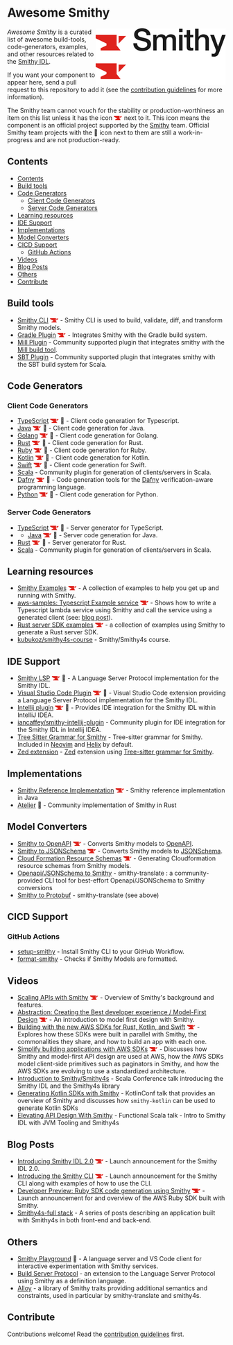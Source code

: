 # Awesome Smithy

[<img src="/assets/smithy-light.svg#gh-light-mode-only" align="right" width="300">](https://smithy.io#gh-light-mode-only)
[<img src="/assets/smithy-dark.svg#gh-dark-mode-only" align="right" width="300">](https://smithy.iog#gh-dark-mode-only)

*Awesome Smithy* is a curated list of awesome build-tools, code-generators, examples, and other resources related to
the [Smithy IDL](https://github.com/awslabs/smithy).

If you want your component to appear here, send a pull request to this repository to add it (see the [contribution
guidelines](#contribute) for more information).

The Smithy team cannot vouch for the stability or production-worthiness an item on this list unless it has the icon
<img src="/assets/smithy-anvil.svg" alt="(official)" title="Smithy Official" height="10px"> next to it. This icon means the
component is an official project supported by the [Smithy](https://github.com/smithy-lang) team.
Official Smithy team projects with the 🚧 icon next to them are still a work-in-progress and are not production-ready.


## Contents
  - [Contents](#contents)
  - [Build tools](#build-tools)
  - [Code Generators](#code-generators)
    - [Client Code Generators](#client-code-generators)
    - [Server Code Generators](#server-code-generators)
  - [Learning resources](#learning-resources)
  - [IDE Support](#ide-support)
  - [Implementations](#implementations)
  - [Model Converters](#model-converters)
  - [CICD Support](#cicd-support)
    - [GitHub Actions](#github-actions)
  - [Videos](#videos)
  - [Blog Posts](#blog-posts)
  - [Others](#others)
  - [Contribute](#contribute)

## Build tools
* [Smithy CLI](https://github.com/smithy-lang/smithy/tree/main/smithy-cli) <img src="/assets/smithy-anvil.svg" alt="(official)" title="Smithy Official" height="10px"> - Smithy CLI is used to build, validate, diff, and transform Smithy models.
* [Gradle Plugin](https://github.com/smithy-lang/smithy-gradle-plugin) <img src="/assets/smithy-anvil.svg" alt="(official)" title="Smithy Official" height="10px"> - Integrates Smithy with the Gradle build system.
* [Mill Plugin](https://disneystreaming.github.io/smithy4s/docs/overview/installation/#mill) - Community supported plugin that integrates smithy with the [Mill build tool](https://github.com/com-lihaoyi/mill).
* [SBT Plugin](https://disneystreaming.github.io/smithy4s/docs/overview/installation/#sbt) - Community supported plugin that integrates smithy with the SBT build system for Scala.

## Code Generators
### Client Code Generators
* [TypeScript](https://github.com/awslabs/smithy-typescript) <img src="/assets/smithy-anvil.svg" alt="(official)" title="Smithy Official" height="10px"> 🚧 - Client code generation for Typescript.
* [Java](https://github.com/smithy-lang/smithy-java) <img src="/assets/smithy-anvil.svg" alt="(official)" title="Smithy Official" height="10px"> 🚧 - Client code generation for Java.
* [Golang](https://github.com/aws/smithy-go) <img src="/assets/smithy-anvil.svg" alt="(official)" title="Smithy Official" height="10px"> 🚧 - Client code generation for Golang.
* [Rust](https://github.com/awslabs/smithy-rs) <img src="/assets/smithy-anvil.svg" alt="(official)" title="Smithy Official" height="10px"> 🚧 - Client code generation for Rust.
* [Ruby](https://github.com/awslabs/smithy-ruby) <img src="/assets/smithy-anvil.svg" alt="(official)" title="Smithy Official" height="10px"> 🚧 - Client code generation for Ruby.
* [Kotlin](https://github.com/awslabs/smithy-kotlin) <img src="/assets/smithy-anvil.svg" alt="(official)" title="Smithy Official" height="10px"> 🚧 - Client code generation for Kotlin.
* [Swift](https://github.com/awslabs/smithy-swift) <img src="/assets/smithy-anvil.svg" alt="(official)" title="Smithy Official" height="10px"> 🚧 - Client code generation for Swift.
* [Scala](https://github.com/disneystreaming/smithy4s) - Community plugin for generation of clients/servers in Scala.
* [Dafny](https://github.com/awslabs/smithy-dafny) <img src="/assets/smithy-anvil.svg" alt="(official)" title="Smithy Official" height="10px"> 🚧 - Code generation tools for the [Dafny](https://dafny.org/) verification-aware programming language.
* [Python](https://github.com/smithy-lang/smithy-python) <img src="/assets/smithy-anvil.svg" alt="(official)" title="Smithy Official" height="10px"> 🚧 - Client code generation for Python.

### Server Code Generators
* [TypeScript](https://github.com/awslabs/smithy-typescript) <img src="/assets/smithy-anvil.svg" alt="(official)" title="Smithy Official" height="10px"> 🚧 - Server generator for TypeScript.
* * [Java](https://github.com/smithy-lang/smithy-java) <img src="/assets/smithy-anvil.svg" alt="(official)" title="Smithy Official" height="10px"> 🚧 - Server code generation for Java.
* [Rust](https://github.com/awslabs/smithy-rs) <img src="/assets/smithy-anvil.svg" alt="(official)" title="Smithy Official" height="10px"> 🚧 - Server generator for Rust.
* [Scala](https://github.com/disneystreaming/smithy4s) - Community plugin for generation of clients/servers in Scala.


## Learning resources
* [Smithy Examples](https://github.com/smithy-lang/smithy-examples) <img src="/assets/smithy-anvil.svg" alt="(official)" title="Smithy Official" height="10px"> - A collection of examples to help you get up and running with Smithy.
* [aws-samples: Typescript Example service](https://github.com/aws-samples/smithy-server-generator-typescript-sample) <img src="/assets/smithy-anvil.svg" alt="(official)" title="Smithy Official" height="10px"> - Shows how to write a Typescript lambda service using Smithy and call the service using a generated client (see: [blog post](https://aws.amazon.com/blogs/devops/smithy-server-and-client-generator-for-typescript/)).
* [Rust server SDK examples](https://github.com/awslabs/smithy-rs/tree/main/examples) <img src="/assets/smithy-anvil.svg" alt="(official)" title="Smithy Official" height="10px"> - a collection of examples using Smithy to generate a Rust server SDK.
* [kubukoz/smithy4s-course](https://github.com/kubukoz/smithy4s-course) - Smithy/Smithy4s course.

## IDE Support
* [Smithy LSP](https://github.com/awslabs/smithy-language-server) <img src="/assets/smithy-anvil.svg" alt="(official)" title="Smithy Official" height="10px"> 🚧 - A Language Server Protocol implementation for the Smithy IDL.
* [Visual Studio Code Plugin](https://github.com/awslabs/smithy-vscode) <img src="/assets/smithy-anvil.svg" alt="(official)" title="Smithy Official" height="10px"> 🚧 - Visual Studio Code extension providing a Language Server Protocol implementation for the Smithy IDL.
* [Intellij plugin](https://github.com/awslabs/smithy-intellij) <img src="/assets/smithy-anvil.svg" alt="(official)" title="Smithy Official" height="10px"> 🚧 - Provides IDE integration for the Smithy IDL within IntelliJ IDEA.
* [iancaffey/smithy-intellij-plugin](https://github.com/iancaffey/smithy-intellij-plugin) - Community plugin for IDE integration for the Smithy IDL in Intellij IDEA.
* [Tree Sitter Grammar for Smithy](https://github.com/indoorvivants/tree-sitter-smithy) - Tree-sitter grammar for Smithy. Included in [Neovim](https://github.com/nvim-treesitter/nvim-treesitter) and [Helix](https://docs.helix-editor.com/) by default.
* [Zed extension](https://github.com/joshrutkowski/zed-smithy) - [Zed](https://zed.dev/) extension using [Tree-sitter grammar for Smithy](https://github.com/indoorvivants/tree-sitter-smithy).

## Implementations
* [Smithy Reference Implementation](https://github.com/awslabs/smithy) <img src="/assets/smithy-anvil.svg" alt="(official)" title="Smithy Official" height="10px"> - Smithy reference implementation in Java
* [Atelier](https://github.com/johnstonskj/rust-atelier) 🚧 - Community implementation of Smithy in Rust

## Model Converters
* [Smithy to OpenAPI](https://smithy.io/2.0/guides/converting-to-openapi.html#smithy-to-openapi) <img src="/assets/smithy-anvil.svg" alt="(official)" title="Smithy Official" height="10px"> - Converts Smithy models to [OpenAPI](https://www.openapis.org/).
* [Smithy to JSONSchema](https://github.com/awslabs/smithy/tree/main/smithy-jsonschema) <img src="/assets/smithy-anvil.svg" alt="(official)" title="Smithy Official" height="10px"> - Converts Smithy models to [JSONSchema](https://json-schema.org/).
* [Cloud Formation Resource Schemas](https://smithy.io/2.0/guides/generating-cloudformation-resources.html#smithy-to-cloudformation) <img src="/assets/smithy-anvil.svg" alt="(official)" title="Smithy Official" height="10px"> - Generating Cloudformation resource schemas from Smithy models.
* [Openapi/JSONSchema to Smithy](https://github.com/disneystreaming/smithy-translate) - smithy-translate : a community-provided CLI tool for best-effort Openapi/JSONSchema to Smithy conversions
* [Smithy to Protobuf](https://github.com/disneystreaming/smithy-translate) - smithy-translate (see above)

## CICD Support
### GitHub Actions
* [setup-smithy](https://github.com/marketplace/actions/setup-smithy) - Install Smithy CLI to your GitHub Workflow.
* [format-smithy](https://github.com/marketplace/actions/format-smithy) - Checks if Smithy Models are formatted.

## Videos
* [Scaling APIs with Smithy](https://www.youtube.com/watch?v=3GpZzu4guTE) <img src="/assets/smithy-anvil.svg" alt="(official)" title="Smithy Official" height="10px"> - Overview of Smithy's background and features.
* [Abstraction: Creating the Best developer experience / Model-First Design](https://youtu.be/gX2sHQafadA?t=1558) <img src="/assets/smithy-anvil.svg" alt="(official)" title="Smithy Official" height="10px"> - An introduction to model first design with Smithy.
* [Building with the new AWS SDKs for Rust, Kotlin, and Swift](https://www.youtube.com/watch?v=Nhk1K1AjYvg) <img src="/assets/smithy-anvil.svg" alt="(official)" title="Smithy Official" height="10px"> - Explores how these SDKs were built in parallel with Smithy, the commonalities they share, and how to build an app with each one.
* [Simplify building applications with AWS SDKs](https://www.youtube.com/watch?v=7J0UMAGgAdw) <img src="/assets/smithy-anvil.svg" alt="(official)" title="Smithy Official" height="10px"> - Discusses how Smithy and model-first API design are used at AWS, how the AWS SDKs model client-side primitives such as paginators in Smithy, and how the AWS SDKs are evolving to use a standardized architecture.
* [Introduction to Smithy/Smithy4s](https://www.youtube.com/watch?v=CA8qGXMQ3cE) - Scala Conference talk introducing the Smithy IDL and the Smithy4s library
* [Generating Kotlin SDKs with Smithy](https://www.youtube.com/watch?v=Wsra04prG-E) - KotlinConf talk that provides an overview of Smithy and discusses how `smithy-kotlin` can be used to generate Kotlin SDKs
* [Elevating API Design With Smithy](https://www.youtube.com/watch?v=tufEEuPn6Lk) - Functional Scala talk - Intro to Smithy IDL with JVM Tooling and Smithy4s 

## Blog Posts
* [Introducing Smithy IDL 2.0](https://aws.amazon.com/blogs/developer/introducing-smithy-idl-2-0/) <img src="/assets/smithy-anvil.svg" alt="(official)" title="Smithy Official" height="10px"> - Launch announcement for the Smithy IDL 2.0.
* [Introducing the Smithy CLI](https://aws.amazon.com/blogs/developer/introducing-the-smithy-cli/) <img src="/assets/smithy-anvil.svg" alt="(official)" title="Smithy Official" height="10px"> - Launch announcement for the Smithy CLI along with examples of how to use the CLI.
* [Developer Preview: Ruby SDK code generation using Smithy](https://aws.amazon.com/blogs/developer/developer-preview-smithy-code-generated-ruby-sdk/)  <img src="/assets/smithy-anvil.svg" alt="(official)" title="Smithy Official" height="10px"> - Launch announcement for and overview of the AWS Ruby SDK built with Smithy.
* [Smithy4s-full stack](https://blog.indoorvivants.com/2022-06-10-smithy4s-fullstack-part-1) - A series of posts describing an application built with Smithy4s in both front-end and back-end.

## Others
* [Smithy Playground](https://github.com/kubukoz/smithy-playground/) 🚧 - A language server and VS Code client for interactive experimentation with Smithy services.
* [Build Server Protocol](https://github.com/build-server-protocol/build-server-protocol) - an extension to the Language Server Protocol using Smithy as a definition language.
* [Alloy](https://github.com/disneystreaming/alloy/) - a library of Smithy traits providing additional semantics and constraints, used in particular by smithy-translate and smithy4s.

## Contribute
Contributions welcome! Read the [contribution guidelines](CONTRIBUTING.md) first.
